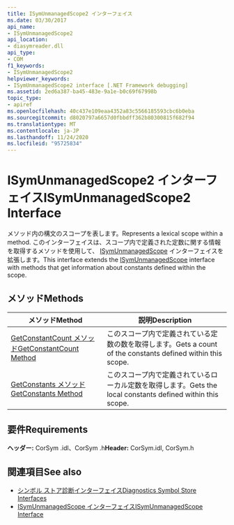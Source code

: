 ```yaml
---
title: ISymUnmanagedScope2 インターフェイス
ms.date: 03/30/2017
api_name:
- ISymUnmanagedScope2
api_location:
- diasymreader.dll
api_type:
- COM
f1_keywords:
- ISymUnmanagedScope2
helpviewer_keywords:
- ISymUnmanagedScope2 interface [.NET Framework debugging]
ms.assetid: 2ed6a387-ba45-483e-9a1e-b0c69f67998b
topic_type:
- apiref
ms.openlocfilehash: 40c437e109eaa4352a83c5566185593cbc6b0eba
ms.sourcegitcommit: d8020797a6657d0fbbdff362b80300815f682f94
ms.translationtype: MT
ms.contentlocale: ja-JP
ms.lasthandoff: 11/24/2020
ms.locfileid: "95725834"
---
```

# <a name="isymunmanagedscope2-interface"></a><span data-ttu-id="856ac-102">ISymUnmanagedScope2 インターフェイス</span><span class="sxs-lookup"><span data-stu-id="856ac-102">ISymUnmanagedScope2 Interface</span></span>

<span data-ttu-id="856ac-103">メソッド内の構文のスコープを表します。</span><span class="sxs-lookup"><span data-stu-id="856ac-103">Represents a lexical scope within a method.</span></span> <span data-ttu-id="856ac-104">このインターフェイスは、スコープ内で定義された定数に関する情報を取得するメソッドを使用して、 [ISymUnmanagedScope](isymunmanagedscope-interface.md) インターフェイスを拡張します。</span><span class="sxs-lookup"><span data-stu-id="856ac-104">This interface extends the [ISymUnmanagedScope](isymunmanagedscope-interface.md) interface with methods that get information about constants defined within the scope.</span></span>  
  
## <a name="methods"></a><span data-ttu-id="856ac-105">メソッド</span><span class="sxs-lookup"><span data-stu-id="856ac-105">Methods</span></span>  
  
|<span data-ttu-id="856ac-106">メソッド</span><span class="sxs-lookup"><span data-stu-id="856ac-106">Method</span></span>|<span data-ttu-id="856ac-107">説明</span><span class="sxs-lookup"><span data-stu-id="856ac-107">Description</span></span>|  
|------------|-----------------|  
|[<span data-ttu-id="856ac-108">GetConstantCount メソッド</span><span class="sxs-lookup"><span data-stu-id="856ac-108">GetConstantCount Method</span></span>](isymunmanagedscope2-getconstantcount-method.md)|<span data-ttu-id="856ac-109">このスコープ内で定義されている定数の数を取得します。</span><span class="sxs-lookup"><span data-stu-id="856ac-109">Gets a count of the constants defined within this scope.</span></span>|  
|[<span data-ttu-id="856ac-110">GetConstants メソッド</span><span class="sxs-lookup"><span data-stu-id="856ac-110">GetConstants Method</span></span>](isymunmanagedscope2-getconstants-method.md)|<span data-ttu-id="856ac-111">このスコープ内で定義されているローカル定数を取得します。</span><span class="sxs-lookup"><span data-stu-id="856ac-111">Gets the local constants defined within this scope.</span></span>|  
  
## <a name="requirements"></a><span data-ttu-id="856ac-112">要件</span><span class="sxs-lookup"><span data-stu-id="856ac-112">Requirements</span></span>  

 <span data-ttu-id="856ac-113">**ヘッダー:** CorSym .idl、CorSym .h</span><span class="sxs-lookup"><span data-stu-id="856ac-113">**Header:** CorSym.idl, CorSym.h</span></span>  
  
## <a name="see-also"></a><span data-ttu-id="856ac-114">関連項目</span><span class="sxs-lookup"><span data-stu-id="856ac-114">See also</span></span>

- [<span data-ttu-id="856ac-115">シンボル ストア診断インターフェイス</span><span class="sxs-lookup"><span data-stu-id="856ac-115">Diagnostics Symbol Store Interfaces</span></span>](diagnostics-symbol-store-interfaces.md)
- [<span data-ttu-id="856ac-116">ISymUnmanagedScope インターフェイス</span><span class="sxs-lookup"><span data-stu-id="856ac-116">ISymUnmanagedScope Interface</span></span>](isymunmanagedscope-interface.md)
